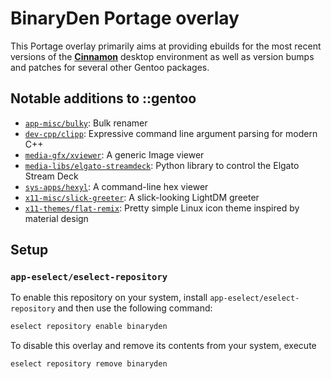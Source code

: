 # BinaryDen Portage overlay
This Portage overlay primarily aims at providing ebuilds for the most recent versions of
the [**Cinnamon**](https://github.com/linuxmint) desktop environment as well as version
bumps and patches for several other Gentoo packages.

## Notable additions to ::gentoo
 * [`app-misc/bulky`](https://github.com/linuxmint/bulky):
   Bulk renamer
 * [`dev-cpp/clipp`](https://github.com/muellan/clipp):
   Expressive command line argument parsing for modern C++
 * [`media-gfx/xviewer`](https://github.com/linuxmint/xviewer):
   A generic Image viewer
 * [`media-libs/elgato-streamdeck`](https://github.com/abcminiuser/python-elgato-streamdeck):
   Python library to control the Elgato Stream Deck
 * [`sys-apps/hexyl`](https://github.com/sharkdp/hexyl):
   A command-line hex viewer
 * [`x11-misc/slick-greeter`](https://github.com/linuxmint/slick-greeter):
   A slick-looking LightDM greeter
 * [`x11-themes/flat-remix`](https://github.com/daniruiz/flat-remix):
   Pretty simple Linux icon theme inspired by material design

## Setup 

### `app-eselect/eselect-repository`
To enable this repository on your system, install `app-eselect/eselect-repository` and then use the following command:
```sh
eselect repository enable binaryden
```
To disable this overlay and remove its contents from your system, execute
```sh
eselect repository remove binaryden
```
